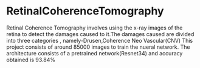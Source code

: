 # RetinalCoherenceTomography
Retinal Coherence Tomography involves using the x-ray images of the retina to detect the damages caused to it.The damages caused are divided into three categories , namely-Drusen,Coherence Neo Vascular(CNV) This project consists of around 85000 images to train the nueral network. The architecture consists of a pretrained network(Resnet34) and accuracy obtained is 93.84%
